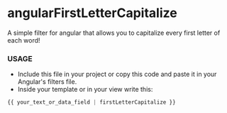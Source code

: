 # angularFirstLetterCapitalize
A simple filter for angular that allows you to capitalize every first letter of each word!

### USAGE
+ Include this file in your project or copy this code and paste it in your Angular's filters file.
+ Inside your template or in your view write this:
```javascript
{{ your_text_or_data_field | firstLetterCapitalize }}
```
